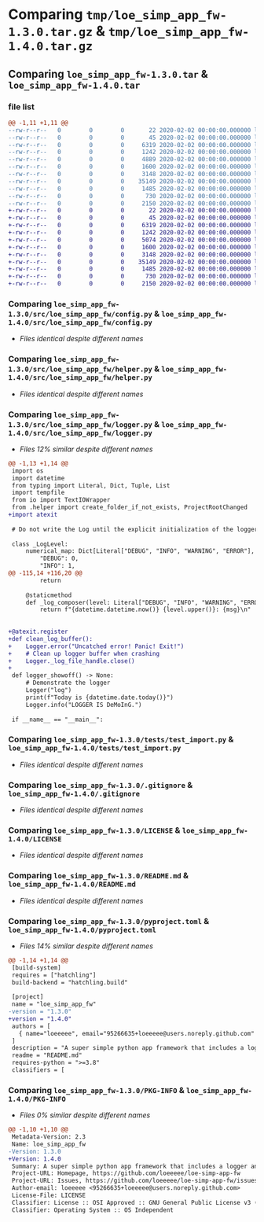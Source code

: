 # Comparing `tmp/loe_simp_app_fw-1.3.0.tar.gz` & `tmp/loe_simp_app_fw-1.4.0.tar.gz`

## Comparing `loe_simp_app_fw-1.3.0.tar` & `loe_simp_app_fw-1.4.0.tar`

### file list

```diff
@@ -1,11 +1,11 @@
--rw-r--r--   0        0        0       22 2020-02-02 00:00:00.000000 loe_simp_app_fw-1.3.0/config-example.yaml
--rw-r--r--   0        0        0       45 2020-02-02 00:00:00.000000 loe_simp_app_fw-1.3.0/src/loe_simp_app_fw/__init__.py
--rw-r--r--   0        0        0     6319 2020-02-02 00:00:00.000000 loe_simp_app_fw-1.3.0/src/loe_simp_app_fw/config.py
--rw-r--r--   0        0        0     1242 2020-02-02 00:00:00.000000 loe_simp_app_fw-1.3.0/src/loe_simp_app_fw/helper.py
--rw-r--r--   0        0        0     4889 2020-02-02 00:00:00.000000 loe_simp_app_fw-1.3.0/src/loe_simp_app_fw/logger.py
--rw-r--r--   0        0        0     1600 2020-02-02 00:00:00.000000 loe_simp_app_fw-1.3.0/tests/test_import.py
--rw-r--r--   0        0        0     3148 2020-02-02 00:00:00.000000 loe_simp_app_fw-1.3.0/.gitignore
--rw-r--r--   0        0        0    35149 2020-02-02 00:00:00.000000 loe_simp_app_fw-1.3.0/LICENSE
--rw-r--r--   0        0        0     1485 2020-02-02 00:00:00.000000 loe_simp_app_fw-1.3.0/README.md
--rw-r--r--   0        0        0      730 2020-02-02 00:00:00.000000 loe_simp_app_fw-1.3.0/pyproject.toml
--rw-r--r--   0        0        0     2150 2020-02-02 00:00:00.000000 loe_simp_app_fw-1.3.0/PKG-INFO
+-rw-r--r--   0        0        0       22 2020-02-02 00:00:00.000000 loe_simp_app_fw-1.4.0/config-example.yaml
+-rw-r--r--   0        0        0       45 2020-02-02 00:00:00.000000 loe_simp_app_fw-1.4.0/src/loe_simp_app_fw/__init__.py
+-rw-r--r--   0        0        0     6319 2020-02-02 00:00:00.000000 loe_simp_app_fw-1.4.0/src/loe_simp_app_fw/config.py
+-rw-r--r--   0        0        0     1242 2020-02-02 00:00:00.000000 loe_simp_app_fw-1.4.0/src/loe_simp_app_fw/helper.py
+-rw-r--r--   0        0        0     5074 2020-02-02 00:00:00.000000 loe_simp_app_fw-1.4.0/src/loe_simp_app_fw/logger.py
+-rw-r--r--   0        0        0     1600 2020-02-02 00:00:00.000000 loe_simp_app_fw-1.4.0/tests/test_import.py
+-rw-r--r--   0        0        0     3148 2020-02-02 00:00:00.000000 loe_simp_app_fw-1.4.0/.gitignore
+-rw-r--r--   0        0        0    35149 2020-02-02 00:00:00.000000 loe_simp_app_fw-1.4.0/LICENSE
+-rw-r--r--   0        0        0     1485 2020-02-02 00:00:00.000000 loe_simp_app_fw-1.4.0/README.md
+-rw-r--r--   0        0        0      730 2020-02-02 00:00:00.000000 loe_simp_app_fw-1.4.0/pyproject.toml
+-rw-r--r--   0        0        0     2150 2020-02-02 00:00:00.000000 loe_simp_app_fw-1.4.0/PKG-INFO
```

### Comparing `loe_simp_app_fw-1.3.0/src/loe_simp_app_fw/config.py` & `loe_simp_app_fw-1.4.0/src/loe_simp_app_fw/config.py`

 * *Files identical despite different names*

### Comparing `loe_simp_app_fw-1.3.0/src/loe_simp_app_fw/helper.py` & `loe_simp_app_fw-1.4.0/src/loe_simp_app_fw/helper.py`

 * *Files identical despite different names*

### Comparing `loe_simp_app_fw-1.3.0/src/loe_simp_app_fw/logger.py` & `loe_simp_app_fw-1.4.0/src/loe_simp_app_fw/logger.py`

 * *Files 12% similar despite different names*

```diff
@@ -1,13 +1,14 @@
 import os
 import datetime
 from typing import Literal, Dict, Tuple, List
 import tempfile
 from io import TextIOWrapper
 from .helper import create_folder_if_not_exists, ProjectRootChanged
+import atexit
 
 # Do not write the Log until the explicit initialization of the logger
 
 class _LogLevel:
     numerical_map: Dict[Literal["DEBUG", "INFO", "WARNING", "ERROR"], Literal[0, 1, 2, 3]]= {
         "DEBUG": 0,
         "INFO": 1,
@@ -115,14 +116,20 @@
         return
 
     @staticmethod
     def _log_composer(level: Literal["DEBUG", "INFO", "WARNING", "ERROR"], msg: str) -> str:
         return f"{datetime.datetime.now()} {level.upper()}: {msg}\n"
         
 
+@atexit.register
+def clean_log_buffer():
+    Logger.error("Uncatched error! Panic! Exit!")
+    # Clean up logger buffer when crashing
+    Logger._log_file_handle.close()
+
 def logger_showoff() -> None:
     # Demonstrate the logger
     Logger("log")
     print(f"Today is {datetime.date.today()}")
     Logger.info("LOGGER IS DeMoInG.")
 
 if __name__ == "__main__":
```

### Comparing `loe_simp_app_fw-1.3.0/tests/test_import.py` & `loe_simp_app_fw-1.4.0/tests/test_import.py`

 * *Files identical despite different names*

### Comparing `loe_simp_app_fw-1.3.0/.gitignore` & `loe_simp_app_fw-1.4.0/.gitignore`

 * *Files identical despite different names*

### Comparing `loe_simp_app_fw-1.3.0/LICENSE` & `loe_simp_app_fw-1.4.0/LICENSE`

 * *Files identical despite different names*

### Comparing `loe_simp_app_fw-1.3.0/README.md` & `loe_simp_app_fw-1.4.0/README.md`

 * *Files identical despite different names*

### Comparing `loe_simp_app_fw-1.3.0/pyproject.toml` & `loe_simp_app_fw-1.4.0/pyproject.toml`

 * *Files 14% similar despite different names*

```diff
@@ -1,14 +1,14 @@
 [build-system]
 requires = ["hatchling"]
 build-backend = "hatchling.build"
 
 [project]
 name = "loe_simp_app_fw"
-version = "1.3.0"
+version = "1.4.0"
 authors = [
   { name="loeeeee", email="95266635+loeeeee@users.noreply.github.com" },
 ]
 description = "A super simple python app framework that includes a logger and a config manager. Also usable in jupyter notebook."
 readme = "README.md"
 requires-python = ">=3.8"
 classifiers = [
```

### Comparing `loe_simp_app_fw-1.3.0/PKG-INFO` & `loe_simp_app_fw-1.4.0/PKG-INFO`

 * *Files 0% similar despite different names*

```diff
@@ -1,10 +1,10 @@
 Metadata-Version: 2.3
 Name: loe_simp_app_fw
-Version: 1.3.0
+Version: 1.4.0
 Summary: A super simple python app framework that includes a logger and a config manager. Also usable in jupyter notebook.
 Project-URL: Homepage, https://github.com/loeeeee/loe-simp-app-fw
 Project-URL: Issues, https://github.com/loeeeee/loe-simp-app-fw/issues
 Author-email: loeeeee <95266635+loeeeee@users.noreply.github.com>
 License-File: LICENSE
 Classifier: License :: OSI Approved :: GNU General Public License v3 (GPLv3)
 Classifier: Operating System :: OS Independent
```

